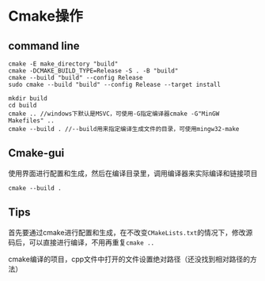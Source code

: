 # Cmake操作

## command line

```shell
cmake -E make_directory "build"
cmake -DCMAKE_BUILD_TYPE=Release -S . -B "build"
cmake --build "build" --config Release
sudo cmake --build "build" --config Release --target install
```

```shell
mkdir build
cd build
cmake .. //windows下默认是MSVC，可使用-G指定编译器cmake -G"MinGW Makefiles" ..
cmake --build . //--build用来指定编译生成文件的目录，可使用mingw32-make
```

## Cmake-gui

使用界面进行配置和生成，然后在编译目录里，调用编译器来实际编译和链接项目
```shell
cmake --build .
```

## Tips

首先要通过cmake进行配置和生成，在不改变`CMakeLists.txt`的情况下，修改源码后，可以直接进行编译，不用再重复`cmake ..`

cmake编译的项目，cpp文件中打开的文件设置绝对路径（还没找到相对路径的方法）